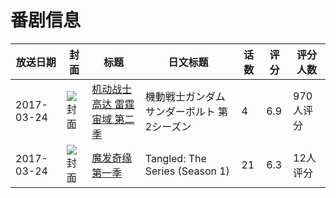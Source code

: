 # 番剧信息

|放送日期|封面|标题|日文标题|话数|评分|评分人数|
|---|---|---|---|---|---|---|
|2017-03-24|![封面](https://lain.bgm.tv/pic/cover/c/53/e1/198380_r90t9.jpg)|[机动战士高达 雷霆宙域 第二季](https://bangumi.tv/subject/198380)|機動戦士ガンダム サンダーボルト 第2シーズン|4|6.9|970人评分|
|2017-03-24|![封面](https://lain.bgm.tv/pic/cover/c/8b/d5/212814_38RCj.jpg)|[魔发奇缘 第一季](https://bangumi.tv/subject/212814)|Tangled: The Series (Season 1)|21|6.3|12人评分|
